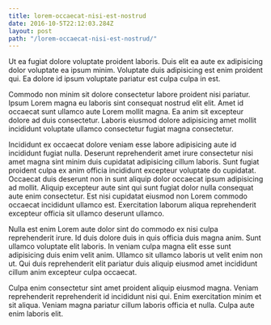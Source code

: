 ```yaml
---
title: lorem-occaecat-nisi-est-nostrud
date: 2016-10-5T22:12:03.284Z
layout: post
path: "/lorem-occaecat-nisi-est-nostrud/"
---
```


Ut ea fugiat dolore voluptate proident laboris. Duis elit ea aute ex adipisicing dolor voluptate ea ipsum minim. Voluptate duis adipisicing est enim proident qui. Ea dolore id ipsum voluptate pariatur est culpa culpa in est.

Commodo non minim sit dolore consectetur labore proident nisi pariatur. Ipsum Lorem magna eu laboris sint consequat nostrud elit elit. Amet id occaecat sunt ullamco aute Lorem mollit magna. Ea anim sit excepteur dolore ad duis consectetur. Laboris eiusmod dolore adipisicing amet mollit incididunt voluptate ullamco consectetur fugiat magna consectetur.

Incididunt ex occaecat dolore veniam esse labore adipisicing aute id incididunt fugiat nulla. Deserunt reprehenderit amet irure consectetur nisi amet magna sint minim duis cupidatat adipisicing cillum laboris. Sunt fugiat proident culpa ex anim officia incididunt excepteur voluptate do cupidatat. Occaecat duis deserunt non in sunt aliquip dolor occaecat ipsum adipisicing ad mollit. Aliquip excepteur aute sint qui sunt fugiat dolor nulla consequat aute enim consectetur. Est nisi cupidatat eiusmod non Lorem commodo occaecat incididunt ullamco est. Exercitation laborum aliqua reprehenderit excepteur officia sit ullamco deserunt ullamco.

Nulla est enim Lorem aute dolor sint do commodo ex nisi culpa reprehenderit irure. Id duis dolore duis in quis officia duis magna anim. Sunt ullamco voluptate elit laboris. In veniam culpa magna elit esse sunt adipisicing duis enim velit anim. Ullamco sit ullamco laboris ut velit enim non ut. Qui duis reprehenderit elit pariatur duis aliquip eiusmod amet incididunt cillum anim excepteur culpa occaecat.

Culpa enim consectetur sint amet proident aliquip eiusmod magna. Veniam reprehenderit reprehenderit id incididunt nisi qui. Enim exercitation minim et sit aliqua. Veniam magna pariatur cillum laboris officia et nulla. Culpa aute enim laboris elit.